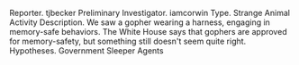 Reporter. tjbecker
Preliminary Investigator. iamcorwin
Type. Strange Animal Activity
Description. We saw a gopher wearing a harness, engaging in memory-safe behaviors. The White House says that gophers are approved for memory-safety, but something still doesn't seem quite right.
Hypotheses. Government Sleeper Agents
